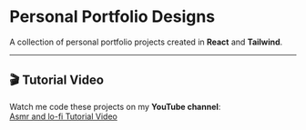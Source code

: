 # Personal Portfolio Designs

A collection of personal portfolio projects created in **React** and **Tailwind**.  

---

## 🎬 Tutorial Video

Watch me code these projects on my **YouTube channel**:  
[Asmr and lo-fi Tutorial Video](https://www.youtube.com/watch?v=bQOKRfPAzG0&feature=youtu.be)

